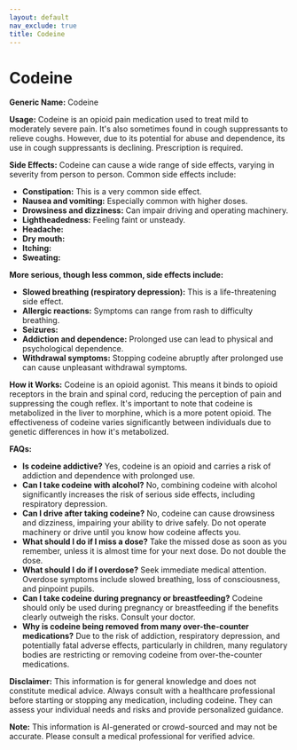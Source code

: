 ```yaml
---
layout: default
nav_exclude: true
title: Codeine
---
```


# Codeine

**Generic Name:** Codeine

**Usage:** Codeine is an opioid pain medication used to treat mild to moderately severe pain.  It's also sometimes found in cough suppressants to relieve coughs.  However, due to its potential for abuse and dependence, its use in cough suppressants is declining.  Prescription is required.

**Side Effects:**  Codeine can cause a wide range of side effects, varying in severity from person to person.  Common side effects include:

* **Constipation:** This is a very common side effect.
* **Nausea and vomiting:**  Especially common with higher doses.
* **Drowsiness and dizziness:** Can impair driving and operating machinery.
* **Lightheadedness:** Feeling faint or unsteady.
* **Headache:**
* **Dry mouth:**
* **Itching:**
* **Sweating:**

**More serious, though less common, side effects include:**

* **Slowed breathing (respiratory depression):** This is a life-threatening side effect.
* **Allergic reactions:**  Symptoms can range from rash to difficulty breathing.
* **Seizures:**
* **Addiction and dependence:**  Prolonged use can lead to physical and psychological dependence.
* **Withdrawal symptoms:**  Stopping codeine abruptly after prolonged use can cause unpleasant withdrawal symptoms.


**How it Works:** Codeine is an opioid agonist. This means it binds to opioid receptors in the brain and spinal cord, reducing the perception of pain and suppressing the cough reflex.  It's important to note that codeine is metabolized in the liver to morphine, which is a more potent opioid.  The effectiveness of codeine varies significantly between individuals due to genetic differences in how it's metabolized.

**FAQs:**

* **Is codeine addictive?** Yes, codeine is an opioid and carries a risk of addiction and dependence with prolonged use.
* **Can I take codeine with alcohol?** No, combining codeine with alcohol significantly increases the risk of serious side effects, including respiratory depression.
* **Can I drive after taking codeine?** No, codeine can cause drowsiness and dizziness, impairing your ability to drive safely.  Do not operate machinery or drive until you know how codeine affects you.
* **What should I do if I miss a dose?** Take the missed dose as soon as you remember, unless it is almost time for your next dose. Do not double the dose.
* **What should I do if I overdose?** Seek immediate medical attention.  Overdose symptoms include slowed breathing, loss of consciousness, and pinpoint pupils.
* **Can I take codeine during pregnancy or breastfeeding?** Codeine should only be used during pregnancy or breastfeeding if the benefits clearly outweigh the risks.  Consult your doctor.
* **Why is codeine being removed from many over-the-counter medications?** Due to the risk of addiction, respiratory depression, and potentially fatal adverse effects, particularly in children, many regulatory bodies are restricting or removing codeine from over-the-counter medications.


**Disclaimer:** This information is for general knowledge and does not constitute medical advice.  Always consult with a healthcare professional before starting or stopping any medication, including codeine.  They can assess your individual needs and risks and provide personalized guidance.


**Note:** This information is AI-generated or crowd-sourced and may not be accurate. Please consult a medical professional for verified advice.
